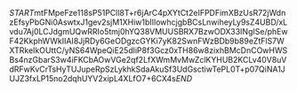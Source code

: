 $START$mtFMpeFze118sP51PCll8T+r6jArC4pXYtCt2eIFPDFimXBzUsR72jWdnzEfsyPbGNi0AswtxJ1gev2sjM1XHiw1bIIlowhcjgbBCsLnwiheyLy9sZ4UBD/xLvdu7Aj0LCJdgmUQwRRIo5tmj0hYQ38VMUUSBRX7BzwODX33INgISe/phEwF42KkphWWkIIAI8JjRDy6GeODgzcGYKi7yK82SwnFWzBDb9b89eZtFlS7WXTRkeIkOUttC/yNS64WpeQiE25dliP8f3Gcz0xTH86w8zixhBMcDnCOwHWSBs4nzGbarS3w4iFKCbAOwVGe2qf2LfXWmMvMwZclKYHUB2KCLv40V8uVdRFwKvCrTsHyTUJupeRpSzLykhkSdaAkuSf3UdGsctiwTePL0T+p07QiNA1JUJZ3fxLP15no2dqhUYV2xipL4XLfO7+6CX4s$END$